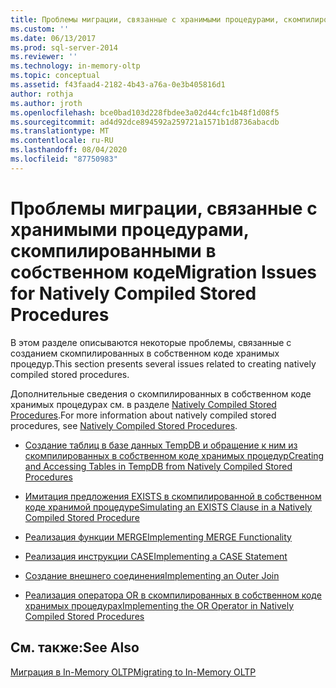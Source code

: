 ```yaml
---
title: Проблемы миграции, связанные с хранимыми процедурами, скомпилированными в собственном коде | Документация Майкрософт
ms.custom: ''
ms.date: 06/13/2017
ms.prod: sql-server-2014
ms.reviewer: ''
ms.technology: in-memory-oltp
ms.topic: conceptual
ms.assetid: f43faad4-2182-4b43-a76a-0e3b405816d1
author: rothja
ms.author: jroth
ms.openlocfilehash: bce0bad103d228fbdee3a02d44cfc1b48f1d08f5
ms.sourcegitcommit: ad4d92dce894592a259721a1571b1d8736abacdb
ms.translationtype: MT
ms.contentlocale: ru-RU
ms.lasthandoff: 08/04/2020
ms.locfileid: "87750983"
---
```

# <a name="migration-issues-for-natively-compiled-stored-procedures"></a><span data-ttu-id="f6026-102">Проблемы миграции, связанные с хранимыми процедурами, скомпилированными в собственном коде</span><span class="sxs-lookup"><span data-stu-id="f6026-102">Migration Issues for Natively Compiled Stored Procedures</span></span>
  <span data-ttu-id="f6026-103">В этом разделе описываются некоторые проблемы, связанные с созданием скомпилированных в собственном коде хранимых процедур.</span><span class="sxs-lookup"><span data-stu-id="f6026-103">This section presents several issues related to creating natively compiled stored procedures.</span></span>  
  
 <span data-ttu-id="f6026-104">Дополнительные сведения о скомпилированных в собственном коде хранимых процедурах см. в разделе [Natively Compiled Stored Procedures](natively-compiled-stored-procedures.md).</span><span class="sxs-lookup"><span data-stu-id="f6026-104">For more information about natively compiled stored procedures, see [Natively Compiled Stored Procedures](natively-compiled-stored-procedures.md).</span></span>  
  
-   [<span data-ttu-id="f6026-105">Создание таблиц в базе данных TempDB и обращение к ним из скомпилированных в собственном коде хранимых процедур</span><span class="sxs-lookup"><span data-stu-id="f6026-105">Creating and Accessing Tables in TempDB from Natively Compiled Stored Procedures</span></span>](create-and-access-tables-in-tempdb-from-stored-procedures.md)  
  
-   [<span data-ttu-id="f6026-106">Имитация предложения EXISTS в скомпилированной в собственном коде хранимой процедуре</span><span class="sxs-lookup"><span data-stu-id="f6026-106">Simulating an EXISTS Clause in a Natively Compiled Stored Procedure</span></span>](simulating-an-if-while-exists-statement-in-a-natively-compiled-module.md)  
  
-   [<span data-ttu-id="f6026-107">Реализация функции MERGE</span><span class="sxs-lookup"><span data-stu-id="f6026-107">Implementing MERGE Functionality</span></span>](implementing-merge-functionality-in-a-natively-compiled-stored-procedure.md)  
  
-   [<span data-ttu-id="f6026-108">Реализация инструкции CASE</span><span class="sxs-lookup"><span data-stu-id="f6026-108">Implementing a CASE Statement</span></span>](implementing-a-case-expression-in-a-natively-compiled-stored-procedure.md)  
  
-   [<span data-ttu-id="f6026-109">Создание внешнего соединения</span><span class="sxs-lookup"><span data-stu-id="f6026-109">Implementing an Outer Join</span></span>](implementing-an-outer-join.md)  
  
-   [<span data-ttu-id="f6026-110">Реализация оператора OR в скомпилированных в собственном коде хранимых процедурах</span><span class="sxs-lookup"><span data-stu-id="f6026-110">Implementing the OR Operator in Natively Compiled Stored Procedures</span></span>](../../database-engine/implementing-the-or-operator-in-natively-compiled-stored-procedures.md)  
  
## <a name="see-also"></a><span data-ttu-id="f6026-111">См. также:</span><span class="sxs-lookup"><span data-stu-id="f6026-111">See Also</span></span>  
 [<span data-ttu-id="f6026-112">Миграция в In-Memory OLTP</span><span class="sxs-lookup"><span data-stu-id="f6026-112">Migrating to In-Memory OLTP</span></span>](migrating-to-in-memory-oltp.md)  
  
  
